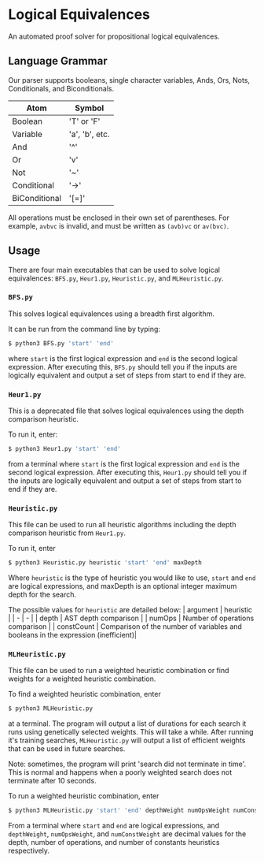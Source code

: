 # Logical Equivalences

An automated proof solver for propositional logical equivalences.

## Language Grammar
Our parser supports booleans, single character variables, Ands, Ors, Nots, Conditionals, and Biconditionals.

| Atom          | Symbol         |
| -             | -              |
| Boolean       | 'T' or 'F'     |
| Variable      | 'a', 'b', etc. |
| And           | '^'            |
| Or            | 'v'            |
| Not           | '~'            |
| Conditional   | '->'           |
| BiConditional | '[=]'          |

All operations must be enclosed in their own set of parentheses. For example, `avbvc` is invalid, and must be written as `(avb)vc` or `av(bvc)`.

## Usage
There are four main executables that can be used to solve logical equivalences: `BFS.py`, `Heur1.py`, `Heuristic.py`, and `MLHeuristic.py`.

### `BFS.py`
This solves logical equivalences using a breadth first algorithm.

It can be run from the command line by typing:
```bash
$ python3 BFS.py 'start' 'end'
```
where `start` is the first logical expression and `end` is the second logical expression.
After executing this, `BFS.py` should tell you if the inputs are logically equivalent and output a set of steps from start to end if they are.

### `Heur1.py`
This is a deprecated file that solves logical equivalences using the depth comparison heuristic.

To run it, enter:
```bash
$ python3 Heur1.py 'start' 'end'
```

from a terminal where `start` is the first logical expression and `end` is the second logical expression.
After executing this, `Heur1.py` should tell you if the inputs are logically equivalent and output a set of steps from start to end if they are.

### `Heuristic.py`
This file can be used to run all heuristic algorithms including the depth comparison heuristic from `Heur1.py`.

To run it, enter
```bash
$ python3 Heuristic.py heuristic 'start' 'end' maxDepth
```

Where `heuristic` is the type of heuristic you would like to use, `start` and `end` are logical expressions, and maxDepth is an optional integer maximum depth for the search.

The possible values for `heuristic` are detailed below:
| argument   | heuristic |
| -          | -         |
| depth      | AST depth comparison |
| numOps     | Number of operations comparison |
| constCount | Comparison of the number of variables and booleans in the expression (inefficient)|

### `MLHeuristic.py`
This file can be used to run a weighted heuristic combination or find weights for a weighted heuristic combination.

To find a weighted heuristic combination, enter
```bash
$ python3 MLHeuristic.py
```
at a terminal. The program will output a list of durations for each search it runs using genetically selected weights. This will take a while. After running it's training searches, `MLHeuristic.py` will output a list of efficient weights that can be used in future searches.

Note: sometimes, the program will print 'search did not terminate in time'. This is normal and happens when a poorly weighted search does not terminate after 10 seconds.

To run a weighted heuristic combination, enter
```bash
$ python3 MLHeuristic.py 'start' 'end' depthWeight numOpsWeight numConstsWeight
```

From a terminal where `start` and `end` are logical expressions, and `depthWeight`, `numOpsWeight`, and `numConstWeight` are decimal values for the depth, number of operations, and number of constants heuristics respectively.
